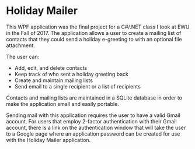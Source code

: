 Holiday Mailer
===============

This WPF application was the final project for a C#/.NET class I took at EWU in the Fall of 2017. The application allows a user to create a mailing list of contacts that they could send a holiday e-greeting to with an optional file attachment.

The user can:
 - Add, edit, and delete contacts
 - Keep track of who sent a holiday greeting back
 - Create and maintain mailing lists
 - Send email to a single recipient or a list of recipients


 Contacts and mailing lists are maintained in a SQLite database in order to make the application small and easily portable.

 Sending mail with this application requires the user to have a valid Gmail account. For users that employ 2-factor authentication with their Gmail account, there is a link on the authentication window that will take the user to a Google page where an application password can be created for use with the Holiday Mailer application.
